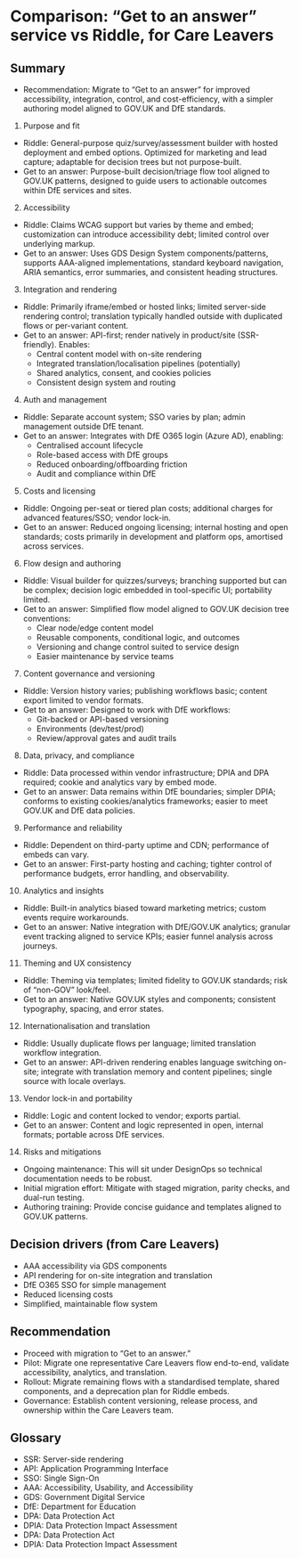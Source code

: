# Comparison: “Get to an answer” service vs Riddle, for Care Leavers

## Summary
- Recommendation: Migrate to “Get to an answer” for improved accessibility, integration, control, and cost-efficiency, with a simpler authoring model aligned to GOV.UK and DfE standards.

1) Purpose and fit
- Riddle: General-purpose quiz/survey/assessment builder with hosted deployment and embed options. Optimized for marketing and lead capture; adaptable for decision trees but not purpose-built.
- Get to an answer: Purpose-built decision/triage flow tool aligned to GOV.UK patterns, designed to guide users to actionable outcomes within DfE services and sites.

2) Accessibility
- Riddle: Claims WCAG support but varies by theme and embed; customization can introduce accessibility debt; limited control over underlying markup.
- Get to an answer: Uses GDS Design System components/patterns, supports AAA-aligned implementations, standard keyboard navigation, ARIA semantics, error summaries, and consistent heading structures.

3) Integration and rendering
- Riddle: Primarily iframe/embed or hosted links; limited server-side rendering control; translation typically handled outside with duplicated flows or per-variant content.
- Get to an answer: API-first; render natively in product/site (SSR-friendly). Enables:
    - Central content model with on-site rendering
    - Integrated translation/localisation pipelines (potentially)
    - Shared analytics, consent, and cookies policies
    - Consistent design system and routing

4) Auth and management
- Riddle: Separate account system; SSO varies by plan; admin management outside DfE tenant.
- Get to an answer: Integrates with DfE O365 login (Azure AD), enabling:
    - Centralised account lifecycle
    - Role-based access with DfE groups
    - Reduced onboarding/offboarding friction
    - Audit and compliance within DfE

5) Costs and licensing
- Riddle: Ongoing per-seat or tiered plan costs; additional charges for advanced features/SSO; vendor lock-in.
- Get to an answer: Reduced ongoing licensing; internal hosting and open standards; costs primarily in development and platform ops, amortised across services.

6) Flow design and authoring
- Riddle: Visual builder for quizzes/surveys; branching supported but can be complex; decision logic embedded in tool-specific UI; portability limited.
- Get to an answer: Simplified flow model aligned to GOV.UK decision tree conventions:
    - Clear node/edge content model
    - Reusable components, conditional logic, and outcomes
    - Versioning and change control suited to service design
    - Easier maintenance by service teams

7) Content governance and versioning
- Riddle: Version history varies; publishing workflows basic; content export limited to vendor formats.
- Get to an answer: Designed to work with DfE workflows:
    - Git-backed or API-based versioning
    - Environments (dev/test/prod)
    - Review/approval gates and audit trails

8) Data, privacy, and compliance
- Riddle: Data processed within vendor infrastructure; DPIA and DPA required; cookie and analytics vary by embed mode.
- Get to an answer: Data remains within DfE boundaries; simpler DPIA; conforms to existing cookies/analytics frameworks; easier to meet GOV.UK and DfE data policies.

9) Performance and reliability
- Riddle: Dependent on third-party uptime and CDN; performance of embeds can vary.
- Get to an answer: First-party hosting and caching; tighter control of performance budgets, error handling, and observability.

10) Analytics and insights
- Riddle: Built-in analytics biased toward marketing metrics; custom events require workarounds.
- Get to an answer: Native integration with DfE/GOV.UK analytics; granular event tracking aligned to service KPIs; easier funnel analysis across journeys.

11) Theming and UX consistency
- Riddle: Theming via templates; limited fidelity to GOV.UK standards; risk of “non-GOV” look/feel.
- Get to an answer: Native GOV.UK styles and components; consistent typography, spacing, and error states.

12) Internationalisation and translation
- Riddle: Usually duplicate flows per language; limited translation workflow integration.
- Get to an answer: API-driven rendering enables language switching on-site; integrate with translation memory and content pipelines; single source with locale overlays.

13) Vendor lock-in and portability
- Riddle: Logic and content locked to vendor; exports partial.
- Get to an answer: Content and logic represented in open, internal formats; portable across DfE services.

14) Risks and mitigations
- Ongoing maintenance: This will sit under DesignOps so technical documentation needs to be robust.
- Initial migration effort: Mitigate with staged migration, parity checks, and dual-run testing.
- Authoring training: Provide concise guidance and templates aligned to GOV.UK patterns.

## Decision drivers (from Care Leavers)
- AAA accessibility via GDS components
- API rendering for on-site integration and translation
- DfE O365 SSO for simple management
- Reduced licensing costs
- Simplified, maintainable flow system

## Recommendation
- Proceed with migration to “Get to an answer.”
- Pilot: Migrate one representative Care Leavers flow end-to-end, validate accessibility, analytics, and translation.
- Rollout: Migrate remaining flows with a standardised template, shared components, and a deprecation plan for Riddle embeds.
- Governance: Establish content versioning, release process, and ownership within the Care Leavers team.

## Glossary
- SSR: Server-side rendering
- API: Application Programming Interface
- SSO: Single Sign-On
- AAA: Accessibility, Usability, and Accessibility
- GDS: Government Digital Service
- DfE: Department for Education
- DPA: Data Protection Act
- DPIA: Data Protection Impact Assessment
- DPA: Data Protection Act
- DPIA: Data Protection Impact Assessment